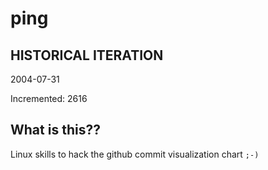 # ping

## HISTORICAL ITERATION
2004-07-31

Incremented: 2616

## What is this?? 
Linux skills to hack the github commit visualization chart `;-)`
